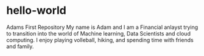 # hello-world
Adams First Repository
My name is Adam and I am a Financial anlayst trying to transition into the world of Machine learning, Data Scientists and cloud computing. I enjoy playing volleball, hiking, and spending time with friends and family.
